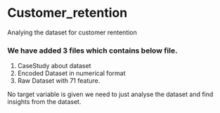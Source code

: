 # Customer_retention
Analying the dataset for customer rentention

### We have added 3 files which contains below file.

1. CaseStudy about dataset
2. Encoded Dataset in numerical format
3. Raw Dataset with 71 feature.

No target variable is given we need to just analyse the dataset and find insights from the dataset.
